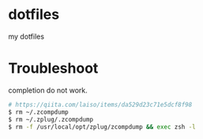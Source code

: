 # dotfiles
my dotfiles

# Troubleshoot

completion do not work.

```bash
# https://qiita.com/laiso/items/da529d23c71e5dcf8f98
$ rm ~/.zcompdump
$ rm ~/.zplug/.zcompdump
$ rm -f /usr/local/opt/zplug/zcompdump && exec zsh -l
```
